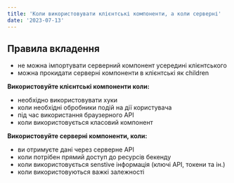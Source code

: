 ```yaml
---
title: 'Коли використовувати клієнтські компоненти, а коли серверні'
date: '2023-07-13'
---
```


## Правила вкладення

- не можна імпортувати серверний компонент усередині клієнтського
- можна прокидати серверні компоненти в клієнтські як children

**Використовуйте клієнтські компоненти коли:**

- необхідно використовувати хуки
- коли необхідні обробники подій на дії користувача
- під час використання браузерного API
- коли використовується класовий компонент
  
**Використовуйте серверні компоненти, коли:**

- ви отримуєте дані через серверне API
- коли потрібен прямий доступ до ресурсів бекенду
- коли використовується senstive інформація (ключі API, токени та ін.)
- коли використовуються важкі залежності
